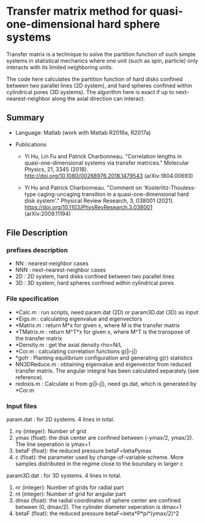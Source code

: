 # Transfer matrix method for quasi-one-dimensional hard sphere systems


Transfer matrix is a technique to solve the partition function of such simple systems in statistical mechanics where one unit (such as spin, particle) only interacts with its limited neighboring units.

The code here calculates the partition function of hard disks confined between two parallel lines (2D system), and hard spheres confined within cylindrical pores (3D systems). The algorithm here is exact if up to next-nearest-neighbor along the axial direction can interact.

## Summary

- Language: Matlab (work with Matlab R2016a, R2017a)

- Publications

  - Yi Hu, Lin Fu and Patrick Charbonneau. "Correlation lengths in quasi-one-dimensional systems via transfer matrices." Molecular Physics, 21, 3345 (2018). http://doi.org/10.1080/00268976.2018.1479543 (arXiv:1804.00693)

  - Yi Hu and Patrick Charbonneau. "Comment on 'Kosterlitz-Thouless-type caging-uncaging transition in a quasi-one-dimensional hard disk system'." Physical Review Research, 3, 038001 (2021). https://doi.org/10.1103/PhysRevResearch.3.038001 (arXiv:2009.11194)

## File Description

### prefixes description
- NN : nearest-neighbor cases
- NNN : next-nearest-neighbor cases
- 2D : 2D system, hard disks confined between two parallel lines
- 3D : 3D system, hard spheres confined within cylindrical pores

### File specification
- \*Calc.m : run scripts, need param.dat (2D) or param3D.dat (3D) as input
- \*Eigs.m : calculating eigenvalue and eigenvectors
- \*Matrix.m : return M\*x for given x, where M is the transfer matrix
- \*TMatrix.m : return M^T\*x for given x, where M^T is the transpose of the transfer matrix
- \*Density.m : get the axial density rho=N/L 
- \*Cor.m : calculating correlation functions g(|i-j|)
- \*gofr : Planting equilibrium configuration and generating g(r) statistics
- NN3DReduce.m : obtaining eigenvalue and eigenvector from reduced transfer matrix. The angular integral has been calculated separately (see reference).
- redoxis.m : Calculate xi from g(|i-j|), need gs.dat, which is generated by \*Cor.m

### Input files
param.dat : for 2D systems. 4 lines in total.

1. ny (integer): Number of grid
2. ymax (float): the disk center are confined between (-ymax/2, ymax/2). The line seperation is ymax+1
3. betaF (float): the reduced pressure betaF=beta*P*ymax
4. c (float): the parameter used by change-of-variable scheme. More samples distributed in the regime close to the boundary in larger c

param3D.dat : for 3D systems. 4 lines in total.

1. nr (integer): Number of grids for radial part
2. nt (integer): Number of grid for angular part
3. dmax (float): the radial coordinates of sphere center are confined between (0, dmax/2). The cylinder diameter seperation is dmax+1
4. betaF (float): the reduced pressure betaF=beta\*P\*pi\*(ymax/2)^2

